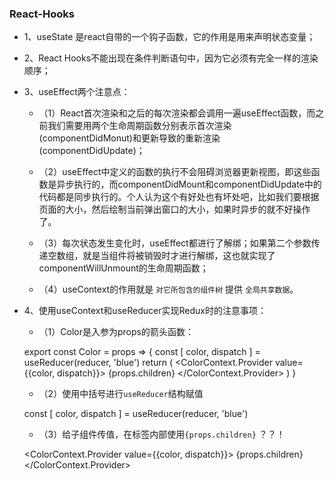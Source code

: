 ### React-Hooks

- 1、useState 是react自带的一个钩子函数，它的作用是用来声明状态变量；
- 2、React Hooks不能出现在条件判断语句中，因为它必须有完全一样的渲染顺序；
- 3、useEffect两个注意点：
    
    - （1）React首次渲染和之后的每次渲染都会调用一遍useEffect函数，而之前我们需要用两个生命周期函数分别表示首次渲染(componentDidMonut)和更新导致的重新渲染(componentDidUpdate)；
    
    - （2）useEffect中定义的函数的执行不会阻碍浏览器更新视图，即这些函数是异步执行的，而componentDidMount和componentDidUpdate中的代码都是同步执行的。个人认为这个有好处也有坏处吧，比如我们要根据页面的大小，然后绘制当前弹出窗口的大小，如果时异步的就不好操作了。

    - （3）每次状态发生变化时，useEffect都进行了解绑；如果第二个参数传递空数组，就是当组件将被销毁时才进行解绑，这也就实现了componentWillUnmount的生命周期函数；

    - （4）useContext的作用就是 `对它所包含的组件树` 提供 `全局共享数据`。


- 4、使用useContext和useReducer实现Redux时的注意事项：    

   - （1）Color是入参为props的箭头函数： 
    
    
    export const Color = props => {
        const [ color, dispatch ] = useReducer(reducer, 'blue')
        return (
            <ColorContext.Provider value={{color, dispatch}}>
                {props.children}
            </ColorContext.Provider>
        )
    }
    
   - （2）使用中括号进行`useReducer`结构赋值
   
    const [ color, dispatch ] = useReducer(reducer, 'blue')
    
   - （3）给子组件传值，在标签内部使用`{props.children}` ？？！
   
    <ColorContext.Provider value={{color, dispatch}}>
       {props.children}
    </ColorContext.Provider>
